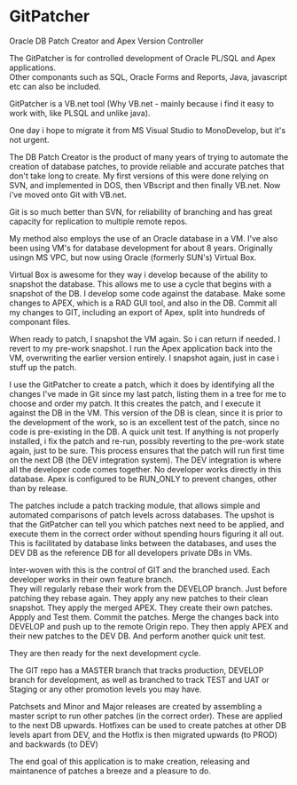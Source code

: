 GitPatcher
==========

Oracle DB Patch Creator and Apex Version Controller

The GitPatcher is for controlled development of Oracle PL/SQL and Apex applications.  
Other componants such as SQL, Oracle Forms and Reports, Java, javascript etc can also be included.

GitPatcher is a VB.net tool (Why VB.net - mainly because i find it easy to work with, like PLSQL and unlike java).

One day i hope to migrate it from MS Visual Studio to MonoDevelop, but it's not urgent.

The DB Patch Creator is the product of many years of trying to automate the creation of database patches, 
to provide reliable and accurate patches that don't take long to create.  My first versions of this were done relying on SVN,
and implemented in DOS, then VBscript and then finally VB.net.  Now i've moved onto Git with VB.net.

Git is so much better than SVN, for reliability of branching and has great capacity for replication to multiple remote repos.

My method also employs the use of an Oracle database in a VM.  I've also been using VM's for database development for about
8 years.  Originally usingn MS VPC, but now using Oracle (formerly SUN's) Virtual Box.

Virtual Box is awesome for they way i develop because of the ability to snapshot the database.  This allows me to use a cycle
that begins with a snapshot of the DB.  I develop some code against the database.  Make some changes to APEX, which is a 
RAD GUI tool, and also in the DB.  Commit all my changes to GIT, including an export of Apex, split into hundreds of componant files.

When ready to patch, I snapshot the VM again.  So i can return if needed.  I revert to my pre-work snapshot. I run the Apex 
application back into the VM, overwriting the earlier version entirely.  I snapshot again, just in case i stuff up the patch.
 
I use the GitPatcher to create a patch, which it does by identifying all the changes I've made in Git since my last patch, 
listing them in a tree for me to choose and order my patch.  It this creates the patch, and I execute it against the DB in the VM.
This version of the DB is clean, since it is prior to the development of the work, so is an excellent test of the patch, since no 
code is pre-existing in the DB.  A quick unit test.  If anything is not properly installed, i fix the patch and re-run, possibly
reverting to the pre-work state again, just to be sure.  This process ensures that the patch will run first time on the
next DB (the DEV integration system).  The DEV integration is where all the developer code comes together.  No developer works 
directly in this database.  Apex is configured to be RUN_ONLY to prevent changes, other than by release.

The patches include a patch tracking module, that allows simple and automated comparisons of patch levels across databases.
The upshot is that the GitPatcher can tell you which patches next need to be applied, and execute them in the correct order 
without spending hours figuring it all out.  This is facilitated by database links between the databases, and uses the DEV DB 
as the reference DB for all developers private DBs in VMs.

Inter-woven with this is the control of GIT and the branched used.  Each developer works in their own feature branch.  
They will regularly rebase their work from the DEVELOP branch.  Just before patching they rebase again.  They apply any new patches
to their clean snapshot.  They apply the merged APEX.  They create their own patches. Appply and Test them.  Commit the patches.
Merge the changes back into DEVELOP and push up to the remote Origin repo.  They then apply APEX and their new patches to the
DEV DB. And perform another quick unit test.  

They are then ready for the next development cycle.

The GIT repo has a MASTER branch that tracks production, DEVELOP branch for development, as well as branched to track TEST 
and UAT or Staging or any other promotion levels you may have.

Patchsets and Minor and Major releases are created by assembling a master script to run other patches (in the correct order).
These are applied to the next DB upwards.  Hotfixes can be used to create patches at other DB levels apart from DEV, 
and the Hotfix is then migrated upwards (to PROD) and backwards (to DEV)

The end goal of this application is to make creation, releasing and maintanence of patches a breeze and a pleasure to do.






